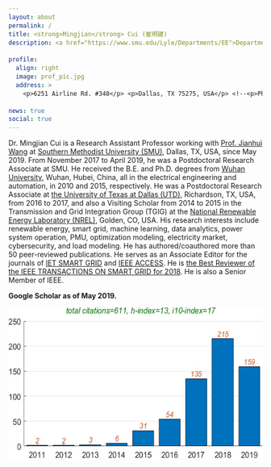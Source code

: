```yaml
---
layout: about
permalink: /
title: <strong>Mingjian</strong> Cui (崔明建)
description: <a href="https://www.smu.edu/Lyle/Departments/EE">Department of Electrical and Computer Engineering</a>, <a href="https://www.smu.edu/">Southern Methodist University (SMU)</a>.

profile:
  align: right
  image: prof_pic.jpg
  address: >
    <p>6251 Airline Rd. #348</p> <p>Dallas, TX 75275, USA</p> <!--<p>Phone: (469) 805-1156</p>-->

news: true
social: true
---
```


Dr. Mingjian Cui is a Research Assistant Professor working with <a href="https://sites.google.com/site/eejhwang/" target="\_blank">Prof. Jianhui Wang</a> at <a href="https://www.smu.edu/" target="\_blank">Southern Methodist University (SMU)</a>, Dallas, TX, USA, since May 2019. From November 2017 to April 2019, he was a Postdoctoral Research Associate at SMU. He received the B.E. and Ph.D. degrees from <a href="http://en.whu.edu.cn/" target="\_blank">Wuhan University</a>, Wuhan, Hubei, China, all in the electrical engineering and automation, in 2010 and 2015, respectively. He was a Postdoctoral Research Associate at <a href="https://www.utdallas.edu/" target="\_blank">the University of Texas at Dallas (UTD)</a>, Richardson, TX, USA, from 2016 to 2017, and also a Visiting Scholar from 2014 to 2015 in the Transmission and Grid Integration Group (TGIG) at the <a href="https://www.nrel.gov/" target="\_blank">National Renewable Energy Laboratory (NREL)</a>, Golden, CO, USA. His research interests include renewable energy, smart grid, machine learning, data analytics, power system operation, PMU, optimization modeling, electricity market, cybersecurity, and load modeling. He has authored/coauthored more than 50 peer-reviewed publications. He serves as an Associate Editor for the journals of <a href="https://digital-library.theiet.org/journals/iet-stg/editorial-board" target="\_blank">IET SMART GRID</a> and <a href="https://ieeeaccess.ieee.org/editorial-leadership-and-staff/associate-editors/" target="\_blank">IEEE ACCESS</a>. He is <a href="https://ieeexplore.ieee.org/stamp/stamp.jsp?tp=&arnumber=8595472" target="\_blank">the Best Reviewer of the IEEE TRANSACTIONS ON SMART GRID for 2018</a>. He is also a Senior Member of IEEE.

<!--I am a first-year Masters student at the [Language Technologies Institute](https://www.lti.cs.cmu.edu/) at [Carnegie Mellon University](https://www.cmu.edu/). My current research involves investigating entrainment in code-mixed dialogues, and I am being co-advised by [Alan Black](http://www.cs.cmu.edu/~awb/) and [Yulia Tsvetkov](http://www.cs.cmu.edu/~ytsvetko/). My work is mainly supported by the [NSF Graduate Research Fellowship](https://www.nsfgrfp.org/).

Generally, I am interested in multilingual NLP and speech processing, low-resource language technology, non-native speech usage, code-mixing, and linguistics (specifically phonology and morphology).

Recently, I was at SRI International, working in their Speech Technology and Research Lab. Prior to that, I graduated from Wellesley College in 2016, where I studied Cognitive & Linguistic Sciences with a concentration in Computer Science. My [Honors Thesis](https://github.com/wellesleynlp/emilythesis) involved using machine learning to classify foreign accents of non-native English speech.

When I'm not working, I like to dance, take photos of handmade [felted animals](https://www.instagram.com/lintbuddies/), and read the latest novels by my talented friend, [Valentino Mori](https://valentinomori.weebly.com/). Once upon a time, I did taekwondo and rowing for sport. -->


<strong>Google Scholar as of May 2019.

<img src="assets/img/citations.jpg" height="300">


<!--<div class="img_row">
    <img class="col one first" src="{{ site.baseurl }}/assets/img/citations.jpg">
    <img class="col one" src="{{ site.baseurl }}/assets/img/yamaha.jpg">
    <img class="col one last" src="{{ site.baseurl }}/assets/img/phipps_eng.jpg">
</div> -->

<!-- <img src="assets/img/cmu_lti.jpg" height="170">
<img src="assets/img/sf_charlie2.jpg" height="170">
<img src="assets/img/yamaha.jpg" height="170"> -->
